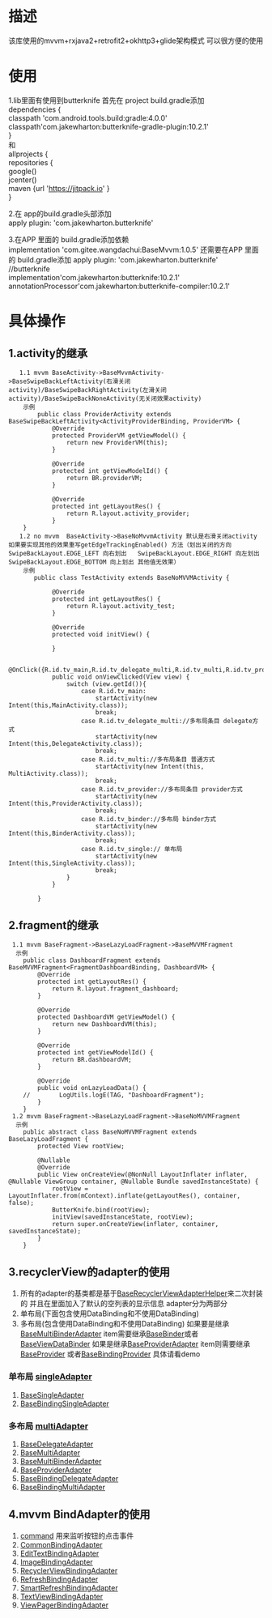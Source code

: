 # 描述
该库使用的mvvm+rxjava2+retrofit2+okhttp3+glide架构模式 可以很方便的使用

# 使用
1.lib里面有使用到butterknife 首先在 project build.gradle添加  
dependencies {  
classpath 'com.android.tools.build:gradle:4.0.0'  
classpath'com.jakewharton:butterknife-gradle-plugin:10.2.1'  
}  
和  
allprojects {  
repositories {  
google()  
jcenter()  
maven {url 'https://jitpack.io' }  
}

2.在 app的build.gradle头部添加  
apply plugin: 'com.jakewharton.butterknife'

3.在APP 里面的 build.gradle添加依赖  
implementation 'com.gitee.wangdachui:BaseMvvm:1.0.5'
还需要在APP 里面的 build.gradle添加 apply plugin:
'com.jakewharton.butterknife'  
//butterknife  
implementation'com.jakewharton:butterknife:10.2.1'  
annotationProcessor'com.jakewharton:butterknife-compiler:10.2.1'

# 具体操作
## 1.activity的继承
```mermaid
   1.1 mvvm BaseActivity->BaseMvvmActivity->BaseSwipeBackLeftActivity(右滑关闭activity)/BaseSwipeBackRightActivity(左滑关闭activity)/BaseSwipeBackNoneActivity(无关闭效果activity)
    示例
        public class ProviderActivity extends BaseSwipeBackLeftActivity<ActivityProviderBinding, ProviderVM> {
            @Override
            protected ProviderVM getViewModel() {
                return new ProviderVM(this);
            }
    
            @Override
            protected int getViewModelId() {
                return BR.providerVM;
            }
    
            @Override
            protected int getLayoutRes() {
                return R.layout.activity_provider;
            }
    }
   1.2 no mvvm  BaseActivity->BaseNoMvvmActivity 默认是右滑关闭activity 如果要实现其他的效果重写getEdgeTrackingEnabled() 方法（划出关闭的方向 SwipeBackLayout.EDGE_LEFT 向右划出   SwipeBackLayout.EDGE_RIGHT 向左划出  SwipeBackLayout.EDGE_BOTTOM 向上划出 其他值无效果）
    示例
       public class TestActivity extends BaseNoMVVMActivity {

            @Override
            protected int getLayoutRes() {
                return R.layout.activity_test;
            }
        
            @Override
            protected void initView() {
        
            }
        
            @OnClick({R.id.tv_main,R.id.tv_delegate_multi,R.id.tv_multi,R.id.tv_provider,R.id.tv_single,R.id.tv_binder})
            public void onViewClicked(View view) {
                switch (view.getId()){
                    case R.id.tv_main:
                        startActivity(new Intent(this,MainActivity.class));
                        break;
                    case R.id.tv_delegate_multi://多布局条目 delegate方式
                        startActivity(new Intent(this,DelegateActivity.class));
                        break;
                    case R.id.tv_multi://多布局条目 普通方式
                        startActivity(new Intent(this, MultiActivity.class));
                        break;
                    case R.id.tv_provider://多布局条目 provider方式
                        startActivity(new Intent(this,ProviderActivity.class));
                        break;
                    case R.id.tv_binder://多布局 binder方式
                        startActivity(new Intent(this,BinderActivity.class));
                        break;
                    case R.id.tv_single:// 单布局
                        startActivity(new Intent(this,SingleActivity.class));
                        break;
                }
            }

        }
```
## 2.fragment的继承
```mermaid
 1.1 mvvm BaseFragment->BaseLazyLoadFragment->BaseMVVMFragment
  示例
    public class DashboardFragment extends BaseMVVMFragment<FragmentDashboardBinding, DashboardVM> {
        @Override
        protected int getLayoutRes() {
            return R.layout.fragment_dashboard;
        }
    
        @Override
        protected DashboardVM getViewModel() {
            return new DashboardVM(this);
        }
    
        @Override
        protected int getViewModelId() {
            return BR.dashboardVM;
        }
    
        @Override
        public void onLazyLoadData() {
    //        LogUtils.logE(TAG, "DashboardFragment");
        }
    }
 1.2 mvvm BaseFragment->BaseLazyLoadFragment->BaseNoMVVMFragment
  示例
    public abstract class BaseNoMVVMFragment extends BaseLazyLoadFragment {
        protected View rootView;
    
        @Nullable
        @Override
        public View onCreateView(@NonNull LayoutInflater inflater, @Nullable ViewGroup container, @Nullable Bundle savedInstanceState) {
            rootView = LayoutInflater.from(mContext).inflate(getLayoutRes(), container, false);
            ButterKnife.bind(rootView);
            initView(savedInstanceState, rootView);
            return super.onCreateView(inflater, container, savedInstanceState);
        }
    }
```
## 3.recyclerView的adapter的使用
1. 所有的adapter的基类都是基于[BaseRecyclerViewAdapterHelper](https://github.com/CymChad/BaseRecyclerViewAdapterHelper)来二次封装的
   并且在里面加入了默认的空列表的显示信息
   adapter分为两部分
2. 单布局(下面包含使用DataBinding和不使用DataBinding)
3. 多布局(包含使用DataBinding和不使用DataBinding)
   如果要是继承[BaseMultiBinderAdapter](mvvmcore/src/main/java/com/wang/mvvmcore/adapter/multiAdapter/baseMultiAdapter/BaseMultiBinderAdapter.java)
   item需要继承[BaseBinder](mvvmcore/src/main/java/com/wang/mvvmcore/adapter/binder/BaseBinder.java)或者[BaseViewDataBinder](mvvmcore/src/main/java/com/wang/mvvmcore/adapter/binder/BaseViewDataBinder.java)
   如果是继承[BaseProviderAdapter](mvvmcore/src/main/java/com/wang/mvvmcore/adapter/multiAdapter/baseMultiAdapter/BaseProviderAdapter.java)
   item则需要继承[BaseProvider](mvvmcore/src/main/java/com/wang/mvvmcore/adapter/provider/BaseProvider.java)
   或者[BaseBindingProvider](mvvmcore/src/main/java/com/wang/mvvmcore/adapter/provider/BaseBindingProvider.java)
   具体请看demo
### 单布局 [singleAdapter](mvvmcore/src/main/java/com/wang/mvvmcore/adapter/singleAdapter)
1. [BaseSingleAdapter](mvvmcore/src/main/java/com/wang/mvvmcore/adapter/singleAdapter/BaseSingleAdapter.java)
2. [BaseBindingSingleAdapter](mvvmcore/src/main/java/com/wang/mvvmcore/adapter/singleAdapter/BaseBindingSingleAdapter.java)
### 多布局 [multiAdapter](mvvmcore/src/main/java/com/wang/mvvmcore/adapter/multiAdapter)
1.  [BaseDelegateAdapter](mvvmcore/src/main/java/com/wang/mvvmcore/adapter/multiAdapter/baseMultiAdapter/BaseDelegateAdapter.java)
2.  [BaseMultiAdapter](mvvmcore/src/main/java/com/wang/mvvmcore/adapter/multiAdapter/baseMultiAdapter/BaseMultiAdapter.java)
3.  [BaseMultiBinderAdapter](mvvmcore/src/main/java/com/wang/mvvmcore/adapter/multiAdapter/baseMultiAdapter/BaseMultiBinderAdapter.java)
4.  [BaseProviderAdapter](mvvmcore/src/main/java/com/wang/mvvmcore/adapter/multiAdapter/baseMultiAdapter/BaseProviderAdapter.java)
5.  [BaseBindingDelegateAdapter](mvvmcore/src/main/java/com/wang/mvvmcore/adapter/multiAdapter/baseMultiBindingAdapter/BaseBindingDelegateAdapter.java)
6.  [BaseBindingMultiAdapter](mvvmcore/src/main/java/com/wang/mvvmcore/adapter/multiAdapter/baseMultiBindingAdapter/BaseBindingMultiAdapter.java)

## 4.mvvm BindAdapter的使用
1. [command](mvvmcore/src/main/java/com/wang/mvvmcore/bindAdapter/command)
   用来监听按钮的点击事件
2. [CommonBindingAdapter](mvvmcore/src/main/java/com/wang/mvvmcore/bindAdapter/CommonBindingAdapter.java)
3. [EditTextBindingAdapter](mvvmcore/src/main/java/com/wang/mvvmcore/bindAdapter/EditTextBindingAdapter.java)
4. [ImageBindingAdapter](mvvmcore/src/main/java/com/wang/mvvmcore/bindAdapter/ImageBindingAdapter.java)
5. [RecyclerViewBindingAdapter](mvvmcore/src/main/java/com/wang/mvvmcore/bindAdapter/RecyclerViewBindingAdapter.java)
6. [RefreshBindingAdapter](mvvmcore/src/main/java/com/wang/mvvmcore/bindAdapter/RefreshBindingAdapter.java)
7. [SmartRefreshBindingAdapter](mvvmcore/src/main/java/com/wang/mvvmcore/bindAdapter/SmartRefreshBindingAdapter.java)
8. [TextViewBindingAdapter](mvvmcore/src/main/java/com/wang/mvvmcore/bindAdapter/TextViewBindingAdapter.java)
9. [ViewPagerBindingAdapter](mvvmcore/src/main/java/com/wang/mvvmcore/bindAdapter/ViewPagerBindingAdapter.java)




